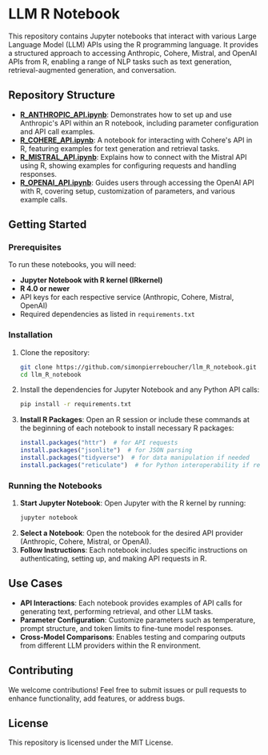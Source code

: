 # LLM R Notebook

This repository contains Jupyter notebooks that interact with various Large Language Model (LLM) APIs using the R programming language. It provides a structured approach to accessing Anthropic, Cohere, Mistral, and OpenAI APIs from R, enabling a range of NLP tasks such as text generation, retrieval-augmented generation, and conversation.

## Repository Structure

- **[R_ANTHROPIC_API.ipynb](https://github.com/simonpierreboucher/llm_R_notebook/blob/main/R_ANTHROPIC_API.ipynb)**: Demonstrates how to set up and use Anthropic's API within an R notebook, including parameter configuration and API call examples.
- **[R_COHERE_API.ipynb](https://github.com/simonpierreboucher/llm_R_notebook/blob/main/R_COHERE_API.ipynb)**: A notebook for interacting with Cohere's API in R, featuring examples for text generation and retrieval tasks.
- **[R_MISTRAL_API.ipynb](https://github.com/simonpierreboucher/llm_R_notebook/blob/main/R_MISTRAL_API.ipynb)**: Explains how to connect with the Mistral API using R, showing examples for configuring requests and handling responses.
- **[R_OPENAI_API.ipynb](https://github.com/simonpierreboucher/llm_R_notebook/blob/main/R_OPENAI_API.ipynb)**: Guides users through accessing the OpenAI API with R, covering setup, customization of parameters, and various example calls.

## Getting Started

### Prerequisites

To run these notebooks, you will need:
- **Jupyter Notebook with R kernel (IRkernel)**
- **R 4.0 or newer**
- API keys for each respective service (Anthropic, Cohere, Mistral, OpenAI)
- Required dependencies as listed in `requirements.txt`

### Installation

1. Clone the repository:

   ```bash
   git clone https://github.com/simonpierreboucher/llm_R_notebook.git
   cd llm_R_notebook
   ```

2. Install the dependencies for Jupyter Notebook and any Python API calls:

   ```bash
   pip install -r requirements.txt
   ```

3. **Install R Packages**: Open an R session or include these commands at the beginning of each notebook to install necessary R packages:

   ```R
   install.packages("httr")  # for API requests
   install.packages("jsonlite")  # for JSON parsing
   install.packages("tidyverse")  # for data manipulation if needed
   install.packages("reticulate")  # for Python interoperability if required
   ```

### Running the Notebooks

1. **Start Jupyter Notebook**: Open Jupyter with the R kernel by running:
   ```bash
   jupyter notebook
   ```
2. **Select a Notebook**: Open the notebook for the desired API provider (Anthropic, Cohere, Mistral, or OpenAI).
3. **Follow Instructions**: Each notebook includes specific instructions on authenticating, setting up, and making API requests in R.

## Use Cases

- **API Interactions**: Each notebook provides examples of API calls for generating text, performing retrieval, and other LLM tasks.
- **Parameter Configuration**: Customize parameters such as temperature, prompt structure, and token limits to fine-tune model responses.
- **Cross-Model Comparisons**: Enables testing and comparing outputs from different LLM providers within the R environment.

## Contributing

We welcome contributions! Feel free to submit issues or pull requests to enhance functionality, add features, or address bugs.

## License

This repository is licensed under the MIT License.

